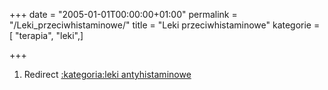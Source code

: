 +++
date = "2005-01-01T00:00:00+01:00"
permalink = "/Leki_przeciwhistaminowe/"
title = "Leki przeciwhistaminowe"
kategorie = [ "terapia", "leki",]

+++

1.  Redirect [:kategoria:leki antyhistaminowe](/atopedia/:kategoria:leki_antyhistaminowe "wikilink")
